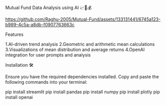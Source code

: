 Mutual Fund Data Analysis using AI 📈🤖💰



https://github.com/Raghu-2005/Mutual-Fund/assets/133131441/6745a123-b989-4c5a-a8db-f0907763663c

Features

1.AI-driven trend analysis
2.Geometric and arithmetic mean calculations
3.Visualizations of mean distribution and average returns
4.OpenAI integration for user prompts and analysis

Installation 🛠️

Ensure you have the required dependencies installed. Copy and paste the following commands into your terminal:

pip install streamlit
pip install pandas
pip install numpy
pip install plotly
pip install openai

